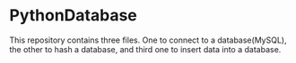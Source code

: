 # PythonDatabase
This repository contains three files. One to connect to a database(MySQL), the other to hash a database, and third one to insert data into a database.

